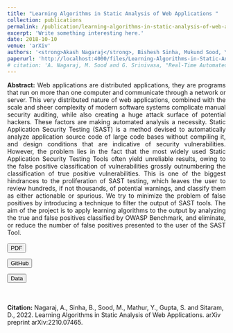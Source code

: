 ```yaml
---
title: "Learning Algorithms in Static Analysis of Web Applications "
collection: publications
permalink: /publication/learning-algorithms-in-static-analysis-of-web-applications
excerpt: 'Write something interesting here.'
date: 2018-10-10
venue: 'arXiv'
authors: '<strong>Akash Nagaraj</strong>, Bishesh Sinha, Mukund Sood, Yash Mathur, Sanchika Gupta, Dinkar Sitaram'
paperurl: 'http://localhost:4000/files/Learning-Algorithms-in-Static-Analysis-of-Web-Applications.pdf'
# citation: 'A. Nagaraj, M. Sood and G. Srinivasa, "Real-Time Automated Answer Scoring," 2018 IEEE 18th International Conference on Advanced Learning Technologies (ICALT), 2018, pp. 231-232, doi: 10.1109/ICALT.2018.00122.'
---
```

<link href="https://cdn.jsdelivr.net/npm/bootstrap@5.2.2/dist/css/bootstrap.min.css" rel="stylesheet" integrity="sha384-Zenh87qX5JnK2Jl0vWa8Ck2rdkQ2Bzep5IDxbcnCeuOxjzrPF/et3URy9Bv1WTRi" crossorigin="anonymous">
<script src="https://cdn.jsdelivr.net/npm/bootstrap@5.2.2/dist/js/bootstrap.bundle.min.js" integrity="sha384-OERcA2EqjJCMA+/3y+gxIOqMEjwtxJY7qPCqsdltbNJuaOe923+mo//f6V8Qbsw3" crossorigin="anonymous"></script>
<link rel="stylesheet" href="https://cdnjs.cloudflare.com/ajax/libs/font-awesome/6.2.0/css/all.min.css" integrity="sha512-xh6O/CkQoPOWDdYTDqeRdPCVd1SpvCA9XXcUnZS2FmJNp1coAFzvtCN9BmamE+4aHK8yyUHUSCcJHgXloTyT2A==" crossorigin="anonymous" referrerpolicy="no-referrer" />

<div style="text-align: justify; text-justify: inter-word;"><strong>Abstract:</strong> Web applications are distributed applications, they are programs that run on more than one computer and communicate through a network or server. This very distributed nature of web applications, combined with the scale and sheer complexity of modern software systems complicate manual security auditing, while also creating a huge attack surface of potential hackers. These factors are making automated analysis a necessity. Static Application Security Testing (SAST) is a method devised to automatically analyze application source code of large code bases without compiling it, and design conditions that are indicative of security vulnerabilities. However, the problem lies in the fact that the most widely used Static Application Security Testing Tools often yield unreliable results, owing to the false positive classification of vulnerabilities grossly outnumbering the classification of true positive vulnerabilities. This is one of the biggest hindrances to the proliferation of SAST testing, which leaves the user to review hundreds, if not thousands, of potential warnings, and classify them as either actionable or spurious. We try to minimize the problem of false positives by introducing a technique to filter the output of SAST tools. The aim of the project is to apply learning algorithms to the output by analyzing the true and false positives classified by OWASP Benchmark, and eliminate, or reduce the number of false positives presented to the user of the SAST Tool.</div>
<br>
<div>
<a style="text-decoration: none;" target="_blank" href="http://localhost:4000/files/Learning-Algorithms-in-Static-Analysis-of-Web-Applications.pdf"><button type="button" class="btn btn-primary"><i class="fa-solid fa-file-pdf"></i> PDF</button></a>

<a style="text-decoration: none;" target="_blank" href="https://github.com/grassknoted/SAST-using-ML"><button type="button" class="btn btn-info"><i class="fa-brands fa-github"></i> GitHub</button></a>

<a style="text-decoration: none;" target="_blank" href="https://owasp.org/www-project-benchmark/"><button type="button" class="btn btn-warning"><i class="fa-solid fa-database"></i> Data</button></a>
</div>
<br><br>
<strong>Citation:</strong> Nagaraj, A., Sinha, B., Sood, M., Mathur, Y., Gupta, S. and Sitaram, D., 2022. Learning Algorithms in Static Analysis of Web Applications. arXiv preprint arXiv:2210.07465.